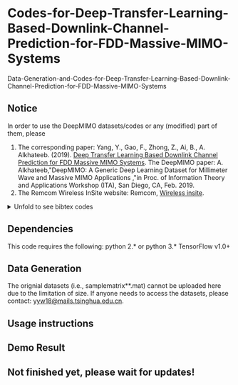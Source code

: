 # Codes-for-Deep-Transfer-Learning-Based-Downlink-Channel-Prediction-for-FDD-Massive-MIMO-Systems
Data-Generation-and-Codes-for-Deep-Transfer-Learning-Based-Downlink-Channel-Prediction-for-FDD-Massive-MIMO-Systems

## Notice
In order to use the DeepMIMO datasets/codes or any (modified) part of them, please
1. The corresponding paper: Yang, Y., Gao, F., Zhong, Z., Ai, B., A. Alkhateeb. (2019). [Deep Transfer Learning Based Downlink Channel Prediction for FDD Massive MIMO Systems](https://arxiv.org/abs/1912.12265).
The DeepMIMO paper: A. Alkhateeb,"DeepMIMO: A Generic Deep Learning Dataset for Millimeter Wave and Massive MIMO Applications ,"in Proc. of Information Theory and Applications Workshop (ITA), San Diego, CA, Feb. 2019.
2. The Remcom Wireless InSite website: Remcom, [Wireless insite](https://www.remcom.com/wireless-insite).
<details>
<summary>Unfold to see bibtex codes</summary>
<pre><code>
@article{yang2019deep,
  title={Deep Transfer Learning Based Downlink Channel Prediction for FDD Massive MIMO Systems},
  author={Y. Yang and F. Gao and Z. Zhong and B. Ai  and A. Alkhateeb},
  journal={arXiv preprint arXiv:1912.12265},
  year={2019}
}
@unpublished{timmurphy,
title={Remcom Wireless InSite},
note = {\url{https://www.remcom.com/wireless-insite-em-propagation-software}}
}
</code></pre>
</details>

## Dependencies
This code requires the following:
python 2.* or python 3.*
TensorFlow v1.0+

## Data Generation
The orignial datasets (i.e., samplematrix**.mat) cannot be uploaded here due to the limitation of size. If anyone needs to access the datasets, please contact: yyw18@mails.tsinghua.edu.cn.

## Usage instructions

## Demo Result

## Not finished yet, please wait for updates!
